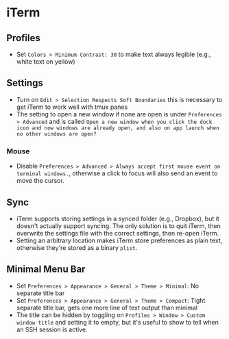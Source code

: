 # iTerm

## Profiles

- Set `Colors > Minimum Contrast: 30` to make text always legible (e.g., white text on yellow)

## Settings

- Turn on `Edit > Selection Respects Soft Boundaries` this is necessary to get iTerm to work well with tmux panes
- The setting to open a new window if none are open is under `Preferences > Advanced` and is called `Open a new window when you click the dock icon and now windows are already open, and also on app launch when no other windows are open?`

### Mouse

- Disable `Preferences > Advanced > Always accept first mouse event on terminal windows.`, otherwise a click to focus will also send an event to move the cursor.

## Sync

- iTerm supports storing settings in a synced folder (e.g., Dropbox), but it doesn't actually support syncing. The only solution is to quit iTerm, then overwrite the settings file with the correct settings, then re-open iTerm.
- Setting an arbitrary location makes iTerm store preferences as plain text, otherwise they're stored as a binary `plist`.

## Minimal Menu Bar

- Set `Preferences > Appearance > General > Theme > Minimal`: No separate title bar
- Set `Preferences > Appearance > General > Theme > Compact`: Tight separate title bar, gets one more line of text output than minimal
- The title can be hidden by toggling on `Profiles > Window > Custom window title` and setting it to empty, but it's useful to show to tell when an SSH session is active.
